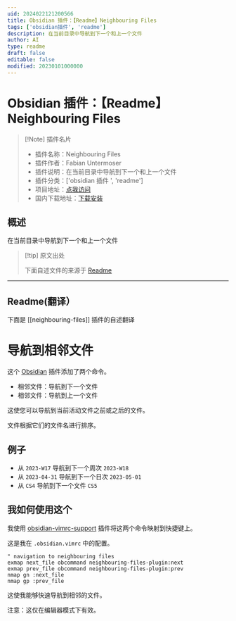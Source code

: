 ```yaml
---
uid: 2024022121200566
title: Obsidian 插件：【Readme】Neighbouring Files
tags: ['obsidian插件', 'readme']
description: 在当前目录中导航到下一个和上一个文件
author: AI
type: readme
draft: false
editable: false
modified: 20230101000000
---
```


# Obsidian 插件：【Readme】Neighbouring Files

> [!Note] 插件名片
> - 插件名称：Neighbouring Files
> - 插件作者：Fabian Untermoser
> - 插件说明：在当前目录中导航到下一个和上一个文件
> - 插件分类：['obsidian 插件 ', 'readme']
> - 项目地址：[点我访问](https://github.com/FabianUntermoser/obsidian-neighbouring-files-plugin)
> - 国内下载地址：[下载安装](https://pkmer.cn/products/plugin/pluginMarket/?neighbouring-files)

## 概述

在当前目录中导航到下一个和上一个文件

> [!tip] 原文出处
>
>下面自述文件的来源于 [Readme](https://ghproxy.net/https://raw.githubusercontent.com/FabianUntermoser/obsidian-neighbouring-files-plugin/master/README.md)

---

## Readme(翻译）

下面是 [[neighbouring-files]] 插件的自述翻译

# 导航到相邻文件

这个 [Obsidian](https://obsidian.md/) 插件添加了两个命令。

- 相邻文件：导航到下一个文件
- 相邻文件：导航到上一个文件

这使您可以导航到当前活动文件之前或之后的文件。

文件根据它们的文件名进行排序。

## 例子

- 从 `2023-W17` 导航到下一个周次 `2023-W18`
- 从 `2023-04-31` 导航到下一个日次 `2023-05-01`
- 从 `CS4` 导航到下一个文件 `CS5`

## 我如何使用这个

我使用 [obsidian-vimrc-support](https://github.com/esm7/obsidian-vimrc-support) 插件将这两个命令映射到快捷键上。

这是我在 `.obsidian.vimrc` 中的配置。

```vimrc
" navigation to neighbouring files
exmap next_file obcommand neighbouring-files-plugin:next
exmap prev_file obcommand neighbouring-files-plugin:prev
nmap gn :next_file
nmap gp :prev_file
```

这使我能够快速导航到相邻的文件。

注意：这仅在编辑器模式下有效。
